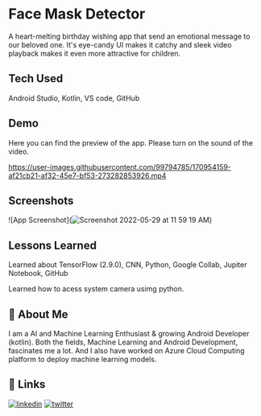 
# Face Mask Detector

A heart-melting birthday wishing app that send an emotional message to our beloved one. It's eye-candy UI makes it catchy and sleek video playback makes it even more attractive for children.

## Tech Used
Android Studio, Kotlin, VS code, GitHub
## Demo

Here you can find the preview of the app. Please turn on the sound of the video.

https://user-images.githubusercontent.com/99794785/170954159-af21cb21-af32-45e7-bf53-273282853926.mp4
## Screenshots

![App Screenshot](![Screenshot 2022-05-29 at 11 59 19 AM](https://user-images.githubusercontent.com/99794785/170954116-b9e6affb-d4d4-4232-89ea-0577d2e06d80.png))


## Lessons Learned

Learned about TensorFlow (2.9.0), CNN, Python, Google Collab, Jupiter Notebook, GitHub

Learned how to acess system camera usimg python.
## 🚀 About Me
I am a AI and Machine Learning Enthusiast & growing Android Developer (kotlin). Both the fields, Machine Learning and Android Development, fascinates me a lot. And I also have worked on Azure Cloud Computing platform to deploy machine learning models.
## 🔗 Links

[![linkedin](https://img.shields.io/badge/linkedin-0A66C2?style=for-the-badge&logo=linkedin&logoColor=white)](https://www.linkedin.com/in/thebitanpaul)
[![twitter](https://img.shields.io/badge/twitter-1DA1F2?style=for-the-badge&logo=twitter&logoColor=white)](https://twitter.com/thebitanpaul_)


